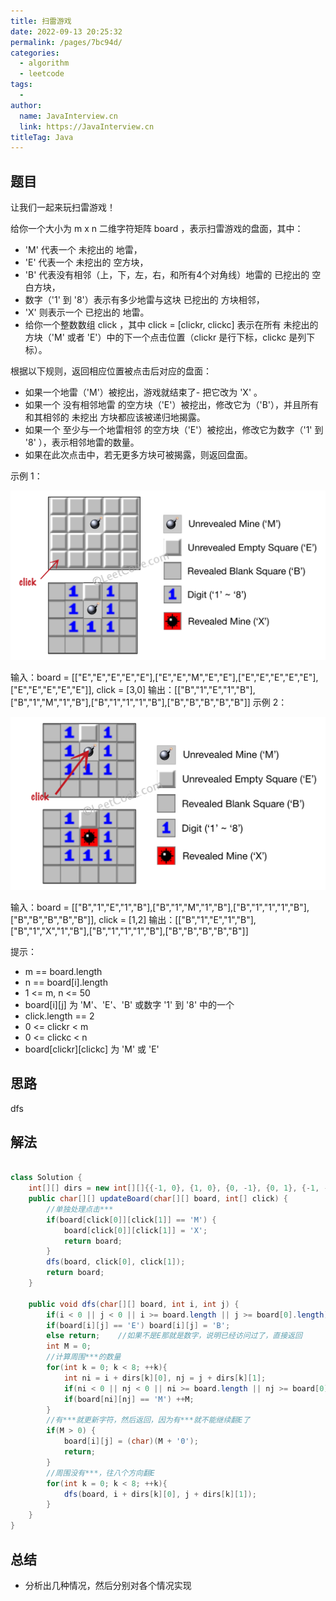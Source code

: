```yaml
---
title: 扫雷游戏
date: 2022-09-13 20:25:32
permalink: /pages/7bc94d/
categories:
  - algorithm
  - leetcode
tags:
  - 
author: 
  name: JavaInterview.cn
  link: https://JavaInterview.cn
titleTag: Java
---
```



## 题目

让我们一起来玩扫雷游戏！

给你一个大小为 m x n 二维字符矩阵 board ，表示扫雷游戏的盘面，其中：

- 'M' 代表一个 未挖出的 地雷，
- 'E' 代表一个 未挖出的 空方块，
- 'B' 代表没有相邻（上，下，左，右，和所有4个对角线）地雷的 已挖出的 空白方块，
- 数字（'1' 到 '8'）表示有多少地雷与这块 已挖出的 方块相邻，
- 'X' 则表示一个 已挖出的 地雷。
- 给你一个整数数组 click ，其中 click = [clickr, clickc] 表示在所有 未挖出的 方块（'M' 或者 'E'）中的下一个点击位置（clickr 是行下标，clickc 是列下标）。

根据以下规则，返回相应位置被点击后对应的盘面：

- 如果一个地雷（'M'）被挖出，游戏就结束了- 把它改为 'X' 。
- 如果一个 没有相邻地雷 的空方块（'E'）被挖出，修改它为（'B'），并且所有和其相邻的 未挖出 方块都应该被递归地揭露。
- 如果一个 至少与一个地雷相邻 的空方块（'E'）被挖出，修改它为数字（'1' 到 '8' ），表示相邻地雷的数量。
- 如果在此次点击中，若无更多方块可被揭露，则返回盘面。

示例 1：

![](../../../media/pictures/leetcode/minesweeper_example_1.png)

输入：board = [["E","E","E","E","E"],["E","E","M","E","E"],["E","E","E","E","E"],["E","E","E","E","E"]], click = [3,0]
输出：[["B","1","E","1","B"],["B","1","M","1","B"],["B","1","1","1","B"],["B","B","B","B","B"]]
示例 2：

![](../../../media/pictures/leetcode/minesweeper_example_2.png)

输入：board = [["B","1","E","1","B"],["B","1","M","1","B"],["B","1","1","1","B"],["B","B","B","B","B"]], click = [1,2]
输出：[["B","1","E","1","B"],["B","1","X","1","B"],["B","1","1","1","B"],["B","B","B","B","B"]]
 

提示：

- m == board.length
- n == board[i].length
- 1 <= m, n <= 50
- board[i][j] 为 'M'、'E'、'B' 或数字 '1' 到 '8' 中的一个
- click.length == 2
- 0 <= clickr < m
- 0 <= clickc < n
- board[clickr][clickc] 为 'M' 或 'E'


## 思路

dfs

## 解法
```java

class Solution {
    int[][] dirs = new int[][]{{-1, 0}, {1, 0}, {0, -1}, {0, 1}, {-1, -1}, {1, -1}, {-1, 1}, {1, 1}};
    public char[][] updateBoard(char[][] board, int[] click) {
        //单独处理点击***
        if(board[click[0]][click[1]] == 'M') {
            board[click[0]][click[1]] = 'X';
            return board;
        }
        dfs(board, click[0], click[1]);
        return board;
    }

    public void dfs(char[][] board, int i, int j) {
        if(i < 0 || j < 0 || i >= board.length || j >= board[0].length) return;
        if(board[i][j] == 'E') board[i][j] = 'B';
        else return;    //如果不是E那就是数字，说明已经访问过了，直接返回
        int M = 0;
        //计算周围***的数量
        for(int k = 0; k < 8; ++k){
            int ni = i + dirs[k][0], nj = j + dirs[k][1];
            if(ni < 0 || nj < 0 || ni >= board.length || nj >= board[0].length) continue;
            if(board[ni][nj] == 'M') ++M;
        }
        //有***就更新字符，然后返回，因为有***就不能继续翻E了
        if(M > 0) {
            board[i][j] = (char)(M + '0');
            return;
        }
        //周围没有***，往八个方向翻E
        for(int k = 0; k < 8; ++k){
            dfs(board, i + dirs[k][0], j + dirs[k][1]);
        }
    }
}
```

## 总结

- 分析出几种情况，然后分别对各个情况实现 
